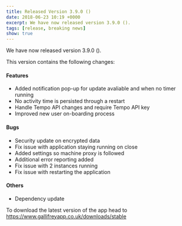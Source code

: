 ```yaml
---
title: Released Version 3.9.0 ()
date: 2018-06-23 10:19 +0000
excerpt: We have now released version 3.9.0 ().
tags: [release, breaking news]
show: true
---
```


We have now released version 3.9.0 ().

This version contains the following changes:

#### Features

* Added notification pop-up for update avaliable and when no timer running
* No activity time is persisted through a restart
* Handle Tempo API changes and require Tempo API key
* Improved new user on-boarding process

#### Bugs

* Security update on encrypted data
* Fix issue with application staying running on close
* Added settings so machine proxy is followed
* Additional error reporting added
* Fix issue with 2 instances running
* Fix issue with restarting the application

#### Others

* Dependency update


To download the latest version of the app head to <https://www.gallifreyapp.co.uk/downloads/stable>

